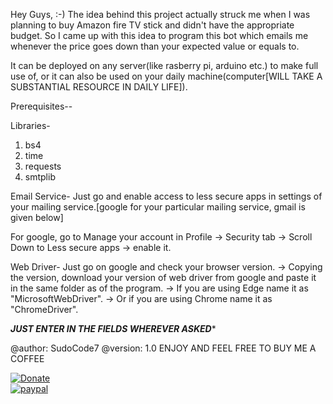 Hey Guys, :-)
The idea behind this project actually struck me when I was planning to buy 
Amazon fire TV stick and didn't have the appropriate budget. So I came up
with this idea to program this bot which emails me whenever the price goes
down than your expected value or equals to.

It can be deployed on any server(like rasberry pi, arduino etc.) to make
full use of, or it can also be used on your daily machine(computer[WILL
TAKE A SUBSTANTIAL RESOURCE IN DAILY LIFE]).

Prerequisites--

Libraries-
1. bs4
2. time
3. requests
4. smtplib

Email Service-
Just go and enable access to less secure apps in settings of your mailing
service.[google for your particular mailing service, gmail is given below]

For google, go to Manage your account in Profile -> Security tab -> Scroll
Down to Less secure apps -> enable it.

Web Driver-
Just go on google and check your browser version. -> Copying the version,
download your version of web driver from google and paste it in the same 
folder as of the program.
-> If you are using Edge name it as "MicrosoftWebDriver".
-> Or if you are using Chrome name it as "ChromeDriver".


*************JUST ENTER IN THE FIELDS WHEREVER ASKED**************
                 
 
 @author: SudoCode7
@version: 1.0
               ENJOY AND FEEL FREE TO BUY ME A COFFEE
             
        
[![Donate](https://img.shields.io/badge/Donate-PayPal-green.svg)](https://www.paypal.me/SudoCode7)        
[![paypal](https://www.paypalobjects.com/en_US/i/btn/btn_donateCC_LG.gif)](https://www.paypal.me/SudoCode7)

